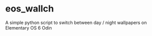 # eos_wallch
A simple python script to switch between day / night wallpapers on Elementary OS 6 Odin
